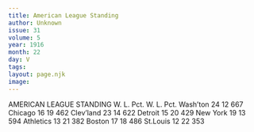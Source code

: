 ```yaml
---
title: American League Standing
author: Unknown
issue: 31
volume: 5
year: 1916
month: 22
day: V
tags:
layout: page.njk
image:
---
```

AMERICAN LEAGUE STANDING    W. L. Pct. W. L. Pct. Wash’ton 24 12 667 Chicago 16 19 462 Clev’land 23 14 622 Detroit 15 20 429 New York 19 13 594 Athletics 13 21 382 Boston 17 18 486 St.Louis 12 22 353 


